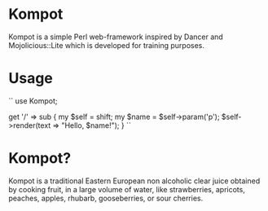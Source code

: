 # Kompot
Kompot is a simple Perl web-framework inspired by Dancer and
Mojolicious::Lite which is developed for training purposes.

# Usage
``
use Kompot;

get '/' => sub {
  my $self = shift;
  my $name = $self->param('p');
  $self->render(text => "Hello, $name!");
}
``

# Kompot?
Kompot is a traditional Eastern European non alcoholic clear juice obtained by
cooking fruit, in a large volume of water, like strawberries, apricots, peaches,
apples, rhubarb, gooseberries, or sour cherries.

